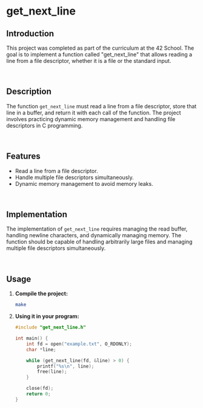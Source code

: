 # get_next_line

## Introduction

This project was completed as part of the curriculum at the 42 School. The goal is to implement a function called "get_next_line" that allows reading a line from a file descriptor, whether it is a file or the standard input.

<br>

## Description

The function `get_next_line` must read a line from a file descriptor, store that line in a buffer, and return it with each call of the function. The project involves practicing dynamic memory management and handling file descriptors in C programming.

<br>

## Features

- Read a line from a file descriptor.
- Handle multiple file descriptors simultaneously.
- Dynamic memory management to avoid memory leaks.

<br>

## Implementation

The implementation of `get_next_line` requires managing the read buffer, handling newline characters, and dynamically managing memory. The function should be capable of handling arbitrarily large files and managing multiple file descriptors simultaneously.

<br>

## Usage

1. **Compile the project:**

    ```bash
    make
    ```

2. **Using it in your program:**

    ```c
    #include "get_next_line.h"

    int main() {
        int fd = open("example.txt", O_RDONLY);
        char *line;

        while (get_next_line(fd, &line) > 0) {
            printf("%s\n", line);
            free(line);
        }

        close(fd);
        return 0;
    }
    ```